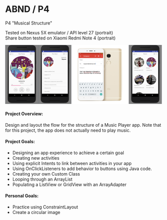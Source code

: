 # ABND / P4
P4 "Musical Structure"

Tested on Nexus 5X emulator / API level 27 (portrait) <br>
Share button tested on Xiaomi Redmi Note 4 (portrait) 

![image](https://github.com/evanca/ABND_P4/blob/master/2018-03-16-Android%20Emulator%20-%20Nexus_5X_API_27_5554A.jpg?raw=true)

#### Project Overview: #### 

Design and layout the flow for the structure of a Music Player app. Note that for this project, the app does not actually need to play music.

#### Project Goals: #### 

* Designing an app experience to achieve a certain goal
* Creating new activities
* Using explicit Intents to link between activities in your app
* Using OnClickListeners to add behavior to buttons using Java code.
* Creating your own Custom Class
* Looping through an ArrayList
* Populating a ListView or GridView with an ArrayAdapter

#### Personal Goals: #### 

* Practice using ConstraintLayout
* Create a circular image 

